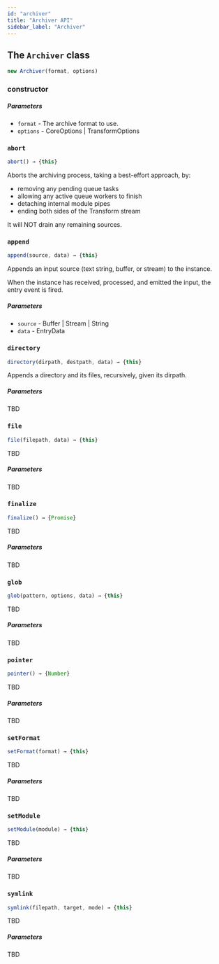 ```yaml
---
id: "archiver"
title: "Archiver API"
sidebar_label: "Archiver"
---
```


## The `Archiver` class

```js
new Archiver(format, options)
```

### constructor
##### Parameters
- `format` - The archive format to use.
- `options` - CoreOptions | TransformOptions

### `abort`

```js
abort() → {this}
```

Aborts the archiving process, taking a best-effort approach, by:

* removing any pending queue tasks
* allowing any active queue workers to finish
* detaching internal module pipes
* ending both sides of the Transform stream

It will NOT drain any remaining sources.

### `append`

```js
append(source, data) → {this}
```

Appends an input source (text string, buffer, or stream) to the instance.

When the instance has received, processed, and emitted the input, the entry event is fired.

##### Parameters
- `source` - Buffer | Stream | String
- `data` - EntryData

### `directory`

```js
directory(dirpath, destpath, data) → {this}
```

Appends a directory and its files, recursively, given its dirpath.

##### Parameters

TBD

### `file`

```js
file(filepath, data) → {this}
```

TBD

##### Parameters

TBD

### `finalize`

```js
finalize() → {Promise}
```

TBD

##### Parameters

TBD

### `glob`

```js
glob(pattern, options, data) → {this}
```

TBD

##### Parameters

TBD

### `pointer`

```js
pointer() → {Number}
```

TBD

##### Parameters

TBD

### `setFormat`

```js
setFormat(format) → {this}
```

TBD

##### Parameters

TBD

### `setModule`

```js
setModule(module) → {this}
```

TBD

##### Parameters

TBD

### `symlink`

```js
symlink(filepath, target, mode) → {this}
```

TBD

##### Parameters

TBD
